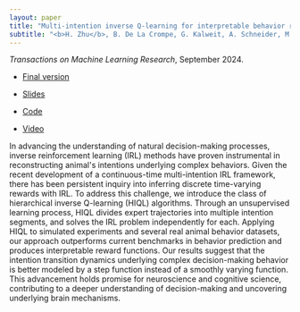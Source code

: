 ```yaml
---
layout: paper
title: "Multi-intention inverse Q-learning for interpretable behavior representation"
subtitle: "<b>H. Zhu</b>, B. De La Crompe, G. Kalweit, A. Schneider, M. Kalweit, I. Diester, and J. Boedecker"
---
```


*Transactions on Machine Learning Research*, September 2024.
<ul>
<li><p><a href="/pdf/miiql/miiql_paper.pdf">Final version</a></p></li>
</ul>
<ul>
<li><p><a href="/pdf/miiql/miiql_slides.pdf">Slides</a></p></li>
</ul>
<ul>
<li><p><a href="https://github.com/nrgrp/hiql">Code</a></p></li>
</ul>
<ul>
<li><p><a href="https://www.youtube.com/watch?v=0u-fboAO6-I">Video</a></p></li>
</ul>

In advancing the understanding of natural decision-making processes, inverse reinforcement learning (IRL) methods have proven instrumental in reconstructing animal's intentions underlying complex behaviors.
Given the recent development of a continuous-time multi-intention IRL framework, there has been persistent inquiry into inferring discrete time-varying rewards with IRL.
To address this challenge, we introduce the class of hierarchical inverse Q-learning (HIQL) algorithms.
Through an unsupervised learning process, HIQL divides expert trajectories into multiple intention segments, and solves the IRL problem independently for each.
Applying HIQL to simulated experiments and several real animal behavior datasets, our approach outperforms current benchmarks in behavior prediction and produces interpretable reward functions.
Our results suggest that the intention transition dynamics underlying complex decision-making behavior is better modeled by a step function instead of a smoothly varying function.
This advancement holds promise for neuroscience and cognitive science, contributing to a deeper understanding of decision-making and uncovering underlying brain mechanisms.
